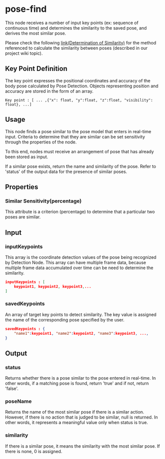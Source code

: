 # pose-find

This node receives a number of input key points (ex: sequence of continuous time) and determines the similarity to the saved pose, and derives the most similar pose.

Please check the following [link(Determination of Similarity)](https://github.com/5FNSaaS/node-red-contrib-motion-pose/wiki/Determination-of-similarity) for the method referenced to calculate the similarity between poses (described in our project wiki topic).

## Key Point Definition

The key point expresses the positional coordinates and accuracy of the body pose calculated by Pose Detection. Objects representing position and accuracy are stored in the form of an array.

```
Key point : [ ... ,{"x": float, "y":float, "z":float, "visibility": float}, ...]
```

## Usage

This node finds a pose similar to the pose model that enters in real-time input. Criteria to determine that they are similar can be set sensitivity through the properties of the node. 

To this end, nodes must receive an arrangement of pose that has already been stored as input. 

If a similar pose exists, return the name and similarity of the pose. Refer to 'status' of the output data for the presence of similar poses.

## Properties

### Similar Sensitivity(percentage)

This attribute is a criterion (percentage) to determine that a particular two poses are similar.

## Input

### inputKeypoints

This array is the coordinate detection values of the pose being recognized by Detection Node. This array can have multiple frame data, because multiple frame data accumulated over time can be need to determine the similarity. 

```json
inputKeypoints : [
	keypoint1, keypoint2, keypoint3,...
]
```

### savedKeypoints

An array of target key points to detect similarity. The key value is assigned the name of the corresponding pose specified by the user.

```json
savedKeypoints : {
	"name1":keypoint1, "name2":keypoint2, "name3":keypoint3, ..., 
}
```

## Output

### status

Returns whether there is a pose similar to the pose entered in real-time. In other words, if a matching pose is found, return 'true' and if not, return 'false'.

### poseName

Returns the name of the most similar pose if there is a similar action. However, if there is no action that is judged to be similar, null is returned. In other words, it represents a meaningful value only when status is true.

### similarity

If there is a similar pose, it means the similarity with the most similar pose. If there is none, 0 is assigned.